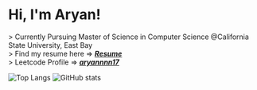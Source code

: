 <h1> Hi, I'm Aryan! </h1>
<div> 
> Currently Pursuing Master of Science in Computer Science @California State University, East Bay 
</div>

<div> > Find my resume here => <i><strong><a href ="https://leetcode.com/u/aryannnn17/">Resume</a></strong></i></div>

<div> > Leetcode Profile => <i><strong><a href ="https://leetcode.com/u/aryannnn17/">aryannnn17</a></strong></i></div>
<div>
  
![Top Langs](https://github-readme-stats.vercel.app/api/top-langs/?username=aryannnn17&theme=transparent&hide_border=false&langs_count=20&layout=compact)
![GitHub stats](https://github-readme-stats.vercel.app/api?username=aryannnn17&show_icons=true&theme=transparent&hide_border=false&rank_icon=github&include_all_commits=true&hide=contribs,prs,stars,issues&card_width=250px)
</div>
